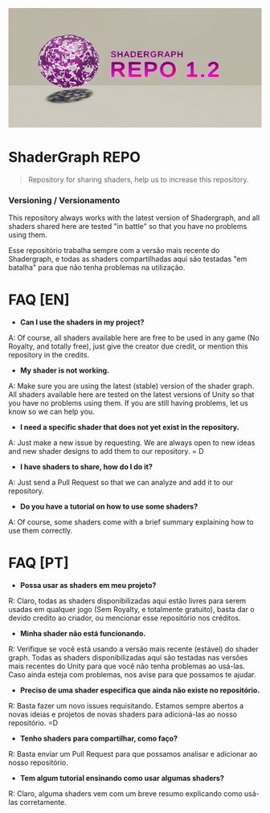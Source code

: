 

![](https://github.com/stuksgens/ShaderGraph-REPO/blob/Path-1/screenshot/ShaderGraph%20REPO%201.2.png?raw=true)



# ShaderGraph REPO



> Repository for sharing shaders, help us to increase this repository.



### Versioning / Versionamento

This repository always works with the latest version of Shadergraph, and all shaders shared here are tested "in battle" so that you have no problems using them.

Esse repositório trabalha sempre com a versão mais recente do Shadergraph, e todas as shaders compartilhadas aqui são testadas "em batalha" para que não tenha problemas na utilização.


# FAQ [EN]

* **Can I use the shaders in my project?**

A: Of course, all shaders available here are free to be used in any game (No Royalty, and totally free), just give the creator due credit, or mention this repository in the credits.

* **My shader is not working.**

A: Make sure you are using the latest (stable) version of the shader graph. All shaders available here are tested on the latest versions of Unity so that you have no problems using them.
If you are still having problems, let us know so we can help you.

* **I need a specific shader that does not yet exist in the repository.**

A: Just make a new issue by requesting. We are always open to new ideas and new shader designs to add them to our repository. = D

* **I have shaders to share, how do I do it?**

A: Just send a Pull Request so that we can analyze and add it to our repository.

* **Do you have a tutorial on how to use some shaders?**

A: Of course, some shaders come with a brief summary explaining how to use them correctly.




# FAQ [PT]

* **Possa usar as shaders em meu projeto?**

R: Claro, todas as shaders disponibilizadas aqui estão livres para serem usadas em qualquer jogo
(Sem Royalty, e totalmente gratuito), basta dar o devido credito ao criador, ou mencionar esse repositório nos créditos.

* **Minha shader não está funcionando.**

R: Verifique se você está usando a versão mais recente (estável) do shader graph. Todas as shaders
disponibilizadas aqui são testadas nas versões mais recentes do Unity para que você não tenha
problemas ao usá-las.
Caso ainda esteja com problemas, nos avise para que possamos te ajudar.

* **Preciso de uma shader especifica que ainda não existe no repositório.**

R: Basta fazer um novo issues requisitando. Estamos sempre abertos a novas ideias e projetos
de novas shaders para adicioná-las ao nosso repositório. =D

* **Tenho shaders para compartilhar, como faço?**

R: Basta enviar um Pull Request para que possamos analisar e adicionar ao nosso repositório.

* **Tem algum tutorial ensinando como usar algumas shaders?**

R: Claro, alguma shaders vem com um breve resumo explicando como usá-las corretamente.

